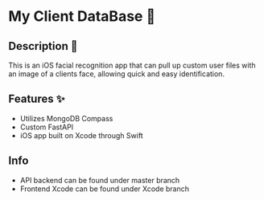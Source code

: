 # My Client DataBase 🚀

## Description 📌
This is an iOS facial recognition app that can pull up custom user files with an image of a clients face, allowing quick and easy identification.

## Features ✨
- Utilizes MongoDB Compass
- Custom FastAPI
- iOS app built on Xcode through Swift

  
## Info
- API backend can be found under master branch
- Frontend Xcode can be found under Xcode branch
